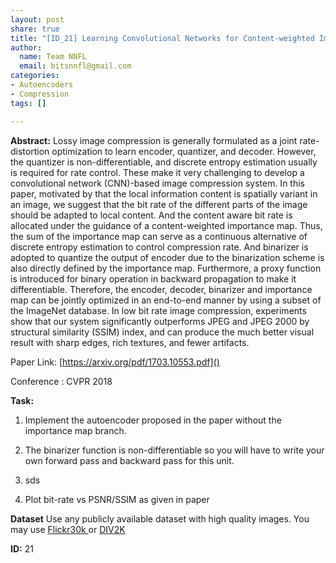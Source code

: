 ```yaml
---
layout: post
share: true
title: "[ID_21] Learning Convolutional Networks for Content-weighted Image Compression"
author:
  name: Team NNFL
  email: bitsnnfl@gmail.com
categories:
- Autoencoders
- Compression
tags: []

---
```

**Abstract:** Lossy image compression is generally formulated as a joint rate-distortion optimization to learn encoder, quantizer, and decoder. However, the quantizer is non-differentiable, and discrete entropy estimation usually is required for rate control. These make it very challenging to develop a convolutional network (CNN)-based image compression system. In this paper, motivated by that the local information content is spatially variant in an image, we suggest that the bit rate of the different parts of the image should be adapted to local content. And the content aware bit rate is allocated under the guidance of a content-weighted importance map. Thus, the sum of the importance map can serve as a continuous alternative of discrete entropy estimation to control compression rate. And binarizer is adopted to quantize the output of encoder due to the binarization scheme is also directly defined by the importance map. Furthermore, a proxy function is introduced for binary operation in backward propagation to make it differentiable. Therefore, the encoder, decoder, binarizer and importance map can be jointly optimized in an end-to-end manner by using a subset of the ImageNet database. In low bit rate image compression, experiments show that our system significantly outperforms JPEG and JPEG 2000 by structural similarity (SSIM) index, and can produce the much better visual result with sharp edges, rich textures, and fewer artifacts.

Paper Link: [https://arxiv.org/pdf/1703.10553.pdf]()

Conference : CVPR 2018

**Task:**

1. Implement the autoencoder proposed in the paper without the importance map branch.

2. The binarizer function is non-differentiable so you will have to write your own forward pass and backward pass for this unit.

3. sds 

4. Plot bit-rate vs PSNR/SSIM as given in paper

**Dataset**
Use any publicly available dataset with high quality images. You may use [Flickr30k ](https://www.kaggle.com/hsankesara/flickr-image-dataset#1001545525.jpg) or [DIV2K](https://data.vision.ee.ethz.ch/cvl/DIV2K/)

**ID:** 21